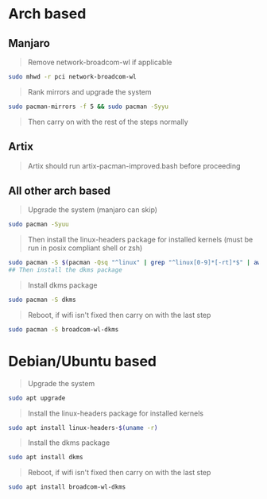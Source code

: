 
# Arch based
## Manjaro
<!-- Blockquote -->
>  Remove network-broadcom-wl if applicable

<!-- Code Blocks -->
```bash
sudo mhwd -r pci network-broadcom-wl
```

>  Rank mirrors and upgrade the system

```bash
sudo pacman-mirrors -f 5 && sudo pacman -Syyu
```

> Then carry on with the rest of the steps normally 

## Artix
> Artix should run artix-pacman-improved.bash before proceeding

## All other arch based
> Upgrade the system (manjaro can skip)

```bash
sudo pacman -Syuu
```

> Then install the linux-headers package for installed kernels 
> (must be run in posix compliant shell or zsh)

```bash
sudo pacman -S $(pacman -Qsq "^linux" | grep "^linux[0-9]*[-rt]*$" | awk '{print $1"-headers"}' ORS=' ')
## Then install the dkms package
```

> Install dkms package

```bash
sudo pacman -S dkms
```

> Reboot, if wifi isn't fixed then carry on with the last step

```bash
sudo pacman -S broadcom-wl-dkms
```

# Debian/Ubuntu based
> Upgrade the system
 
 ```bash
 sudo apt upgrade
```

> Install the linux-headers package for installed kernels

```bash
sudo apt install linux-headers-$(uname -r)
```

> Install the dkms package

```bash
sudo apt install dkms
```

> Reboot, if wifi isn't fixed then carry on with the last step

```bash
sudo apt install broadcom-wl-dkms
```
